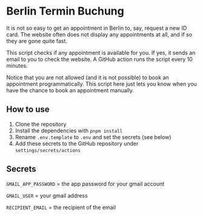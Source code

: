 # Berlin Termin Buchung

It is not so easy to get an appointment in Berlin to, say, request a new ID card. The website often does not display any appointments at all, and if so they are gone quite fast.

This script checks if any appointment is available for you. If yes, it sends an email to you to check the website. A GitHub action runs the script every 10 minutes.

Notice that you are not allowed (and it is not possible) to book an appointment programmatically. This script here just lets you know when you have the chance to book an appointment manually.

## How to use

1. Clone the repository
2. Install the dependencies with `pnpm install`
3. Rename `.env.template` to `.env` and set the secrets (see below)
4. Add these secrets to the GitHub repository under `settings/secrets/actions`

## Secrets

`GMAIL_APP_PASSWORD` = the app password for your gmail account

`GMAIL_USER` = your gmail address

`RECIPIENT_EMAIL` = the recipient of the email
